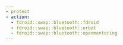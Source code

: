 ```yaml
---
- protect
- action: 
  - fdroid::swap::bluetooth::fdroid
  - fdroid::swap::bluetooth::orbot
  - fdroid::swap::bluetooth::openmentoring
---
```

